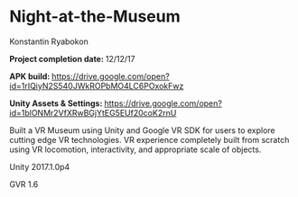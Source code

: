 # Night-at-the-Museum

Konstantin Ryabokon

<b>Project completion date: </b>12/12/17

<b>APK build: </b>https://drive.google.com/open?id=1rIQiyN2S540JWkROPbMO4LC6POxokFwz

<b>Unity Assets & Settings: </b>https://drive.google.com/open?id=1blONMr2VfXRwBGjYtEG5EUf20coK2rnU

Built a VR Museum using Unity and Google VR SDK for users to explore cutting edge VR technologies. VR experience completely built from scratch using VR locomotion, interactivity, and appropriate scale of objects. 



Unity 2017.1.0p4

GVR 1.6
